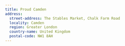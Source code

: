```yaml
---
title: Proud Camden
address:
  street-address: The Stables Market, Chalk Farm Road
  locality: Camden
  region: Greater London
  country-name: United Kingdom
  postal-code: NW1 8AH
---
```

